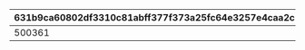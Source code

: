 |631b9ca60802df3310c81abff377f373a25fc64e3257e4caa2c17e5b83d2057c|7824c79af0646251a167db174c0e6d6a3128d18bab0db7eb26cb5a59da33bb06|8093db4a29154bb7a6b91b2bdf7a1980964b71140ccd4a7fec70d629406d3165|e8fa3afbf4e631550e2e1793b27e0c90071e461f8a317fdd19b82848f91b27da|
| --- | --- | --- | --- |
|500361|2015-04-01 11:00:00|1|2015-04-01 10:00:00|